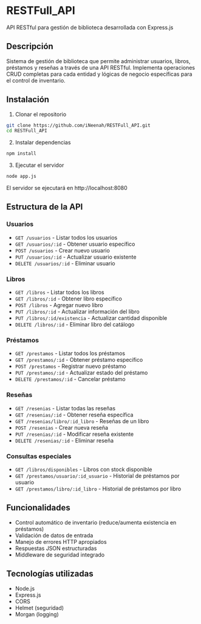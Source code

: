 # RESTFull_API

API RESTful para gestión de biblioteca desarrollada con Express.js

## Descripción

Sistema de gestión de biblioteca que permite administrar usuarios, libros, préstamos y reseñas a través de una API RESTful. Implementa operaciones CRUD completas para cada entidad y lógicas de negocio específicas para el control de inventario.

## Instalación

1. Clonar el repositorio
```bash
git clone https://github.com/iNeenah/RESTFull_API.git
cd RESTFull_API
```

2. Instalar dependencias
```bash
npm install
```

3. Ejecutar el servidor
```bash
node app.js
```

El servidor se ejecutará en http://localhost:8080

## Estructura de la API

### Usuarios
- `GET /usuarios` - Listar todos los usuarios
- `GET /usuarios/:id` - Obtener usuario específico
- `POST /usuarios` - Crear nuevo usuario
- `PUT /usuarios/:id` - Actualizar usuario existente
- `DELETE /usuarios/:id` - Eliminar usuario

### Libros
- `GET /libros` - Listar todos los libros
- `GET /libros/:id` - Obtener libro específico
- `POST /libros` - Agregar nuevo libro
- `PUT /libros/:id` - Actualizar información del libro
- `PUT /libros/:id/existencia` - Actualizar cantidad disponible
- `DELETE /libros/:id` - Eliminar libro del catálogo

### Préstamos
- `GET /prestamos` - Listar todos los préstamos
- `GET /prestamos/:id` - Obtener préstamo específico
- `POST /prestamos` - Registrar nuevo préstamo
- `PUT /prestamos/:id` - Actualizar estado del préstamo
- `DELETE /prestamos/:id` - Cancelar préstamo

### Reseñas
- `GET /resenias` - Listar todas las reseñas
- `GET /resenias/:id` - Obtener reseña específica
- `GET /resenias/libro/:id_libro` - Reseñas de un libro
- `POST /resenias` - Crear nueva reseña
- `PUT /resenias/:id` - Modificar reseña existente
- `DELETE /resenias/:id` - Eliminar reseña

### Consultas especiales
- `GET /libros/disponibles` - Libros con stock disponible
- `GET /prestamos/usuario/:id_usuario` - Historial de préstamos por usuario
- `GET /prestamos/libro/:id_libro` - Historial de préstamos por libro

## Funcionalidades

- Control automático de inventario (reduce/aumenta existencia en préstamos)
- Validación de datos de entrada
- Manejo de errores HTTP apropiados
- Respuestas JSON estructuradas
- Middleware de seguridad integrado

## Tecnologías utilizadas

- Node.js
- Express.js
- CORS
- Helmet (seguridad)
- Morgan (logging)